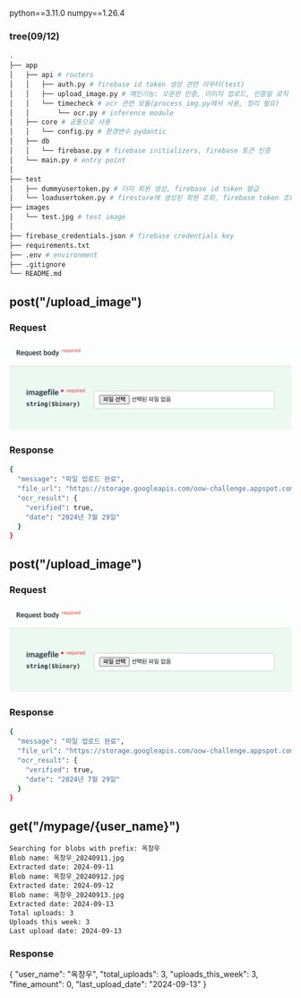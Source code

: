 python==3.11.0
numpy==1.26.4

### tree(09/12)
```bash
.
├── app
│   ├── api # routers
│   │   ├── auth.py # firebase id token 생성 관련 라우터(test)
│   │   ├── upload_image.py # 메인기능: 오운완 인증, 이미지 업로드, 인증일 로직
│   │   └── timecheck # ocr 관련 모듈(process_img.py에서 사용, 정리 필요)
│   │       └── ocr.py # inference module
│   ├── core # 공통으로 사용 
│   │   └── config.py # 환경변수 pydantic
│   ├── db
│   │   └── firebase.py # firebase initializers, firebase 토큰 인증
│   └── main.py # entry point
│
├── test
│   ├── dummyusertoken.py # 더미 회원 생성, firebase id token 발급
│   └── loadusertoken.py # firestore에 생성된 회원 조회, firebase token 조회
├── images 
│   └── test.jpg # test image
│
├── firebase_credentials.json # firebase credentials key
├── requirements.txt
├── .env # environment
├── .gitignore
└── README.md
```

## post("/upload_image")

### Request

![alt text](image.png)

### Response

```bash
{
  "message": "파일 업로드 완료",
  "file_url": "https://storage.googleapis.com/oow-challenge.appspot.com/[ENCODED_NAME]_[DATE].jpg",
  "ocr_result": {
    "verified": true,
    "date": "2024년 7월 29일"
  }
}
```

## post("/upload_image")

### Request

![alt text](image.png)

### Response

```bash
{
  "message": "파일 업로드 완료",
  "file_url": "https://storage.googleapis.com/oow-challenge.appspot.com/%E1%84%80%E1%85%B5%E1%86%B7%E1%84%89%E1%85%A5%E1%86%BC%E1%84%8B%E1%85%AF%E1%86%AB_20240913.jpg",
  "ocr_result": {
    "verified": true,
    "date": "2024년 7월 29일"
  }
}
```

## get("/mypage/{user_name}")

```text
Searching for blobs with prefix: 옥창우
Blob name: 옥창우_20240911.jpg
Extracted date: 2024-09-11
Blob name: 옥창우_20240912.jpg
Extracted date: 2024-09-12
Blob name: 옥창우_20240913.jpg
Extracted date: 2024-09-13
Total uploads: 3
Uploads this week: 3
Last upload date: 2024-09-13

```

### Response

{
  "user_name": "옥창우",
  "total_uploads": 3,
  "uploads_this_week": 3,
  "fine_amount": 0,
  "last_upload_date": "2024-09-13"
}
